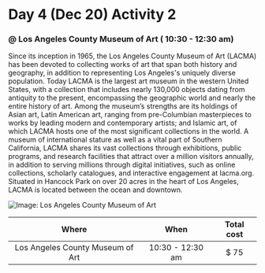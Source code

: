 # Day 4 (Dec 20) Activity 2
### @ Los Angeles County Museum of Art ( 10:30 - 12:30 am)

  Since its inception in 1965, the Los Angeles County Museum of Art (LACMA) has been devoted to collecting works of art that span both history and geography, in addition to representing Los Angeles's uniquely diverse population. Today LACMA is the largest art museum in the western United States, with a collection that includes nearly 130,000 objects dating from antiquity to the present, encompassing the geographic world and nearly the entire history of art. Among the museum’s strengths are its holdings of Asian art, Latin American art, ranging from pre-Columbian masterpieces to works by leading modern and contemporary artists; and Islamic art, of which LACMA hosts one of the most significant collections in the world. A museum of international stature as well as a vital part of Southern California, LACMA shares its vast collections through exhibitions, public programs, and research facilities that attract over a million visitors annually, in addition to serving millions through digital initiatives, such as online collections, scholarly catalogues, and interactive engagement at lacma.org. Situated in Hancock Park on over 20 acres in the heart of Los Angeles, LACMA is located between the ocean and downtown.

![Image: Los Angeles County Museum of Art](http://www.lacma.org/sites/default/files/Overview.jpg)

|Where             |When     |Total cost|
|:----------------:|:-------:|:--------:|
|Los Angeles County Museum of Art|10:30 - 12:30 am| $ 75     |   
